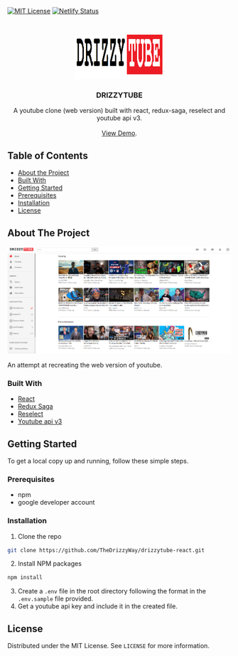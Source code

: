 
[![MIT License][license-shield]][license-url]
[![Netlify Status][netlify-shield]][netlify-url]



<br />
<p align="center">
  <a href="https://github.com/TheDrizzyWay/drizzytube-react">
    <img src="src/assets/images/driztubeicon.PNG" alt="Logo" width="200" height="100">
  </a>

  <h3 align="center">DRIZZYTUBE</h3>

  <p align="center">
    A youtube clone (web version) built with react, redux-saga, reselect and youtube api v3.
    <br />
    <br />
    <a href="https://laughing-boyd-7f4065.netlify.com/">View Demo</a>.
  </p>
</p>



## Table of Contents

* [About the Project](#about-the-project)
* [Built With](#built-with)
* [Getting Started](#getting-started)
* [Prerequisites](#prerequisites)
* [Installation](#installation)
* [License](#license)



## About The Project

[![DrizzyTube Screen Shot][product-screenshot]](https://laughing-boyd-7f4065.netlify.com/)

An attempt at recreating the web version of youtube.


### Built With

* [React](https://reactjs.org/)
* [Redux Saga](https://redux-saga.js.org/)
* [Reselect](https://github.com/reduxjs/reselect)
* [Youtube api v3](https://developers.google.com/youtube/v3)



## Getting Started

To get a local copy up and running, follow these simple steps.

### Prerequisites

* npm
* google developer account

### Installation
 
1. Clone the repo
```sh
git clone https://github.com/TheDrizzyWay/drizzytube-react.git
```
2. Install NPM packages
```sh
npm install
```
3. Create a `.env` file in the root directory following the format in the `.env.sample` file provided.
4. Get a youtube api key and include it in the created file.





## License

Distributed under the MIT License. See `LICENSE` for more information.



[license-shield]: https://img.shields.io/github/license/othneildrew/Best-README-Template.svg?style=flat-square
[license-url]: https://github.com/TheDrizzyWay/drizzytube-react/blob/master/LICENSE.txt
[netlify-shield]: https://api.netlify.com/api/v1/badges/b3a580be-ced4-4770-b7d0-190245606119/deploy-status
[netlify-url]: https://app.netlify.com/sites/laughing-boyd-7f4065/deploys
[product-screenshot]: src/assets/images/driztubess.PNG
